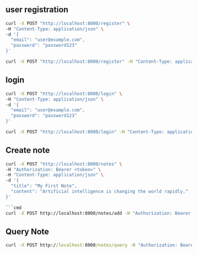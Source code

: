 ## user registration
```bash
curl -X POST "http://localhost:8000/register" \
-H "Content-Type: application/json" \
-d '{
  "email": "user@example.com",
  "password": "password123"
}'
```

```cmd
curl -X POST "http://localhost:8000/register" -H "Content-Type: application/json" -d "{\"email\":\"user2@example.com\", \"password\":\"password123\"}"

```

## login
``` bash
curl -X POST "http://localhost:8000/login" \
-H "Content-Type: application/json" \
-d '{
  "email": "user@example.com",
  "password": "password123"
}'
```

```cmd
curl -X POST "http://localhost:8000/login" -H "Content-Type: application/json" -d "{\"email\":\"user@example.com\", \"password\":\"password123\"}"
```

## Create note
``` bash
curl -X POST "http://localhost:8000/notes" \
-H "Authorization: Bearer <token>" \
-H "Content-Type: application/json" \
-d '{
  "title": "My First Note",
  "content": "Artificial intelligence is changing the world rapidly."
}'

```cmd
curl -X POST http://localhost:8000/notes/add -H "Authorization: Bearer <token>" -H "Content-Type: application/json" -d "{\"text\": \"Meeting with team at 3 PM\"}"
```

## Query Note

```cmd
curl -X POST http://localhost:8000/notes/query -H "Authorization: Bearer <token>" -H "Content-Type: application/json" -d "{\"query\": \"When Meeting\"}"
```
